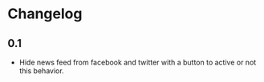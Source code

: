 # Changelog

## 0.1

* Hide news feed from facebook and twitter with a button to active or not this behavior.
